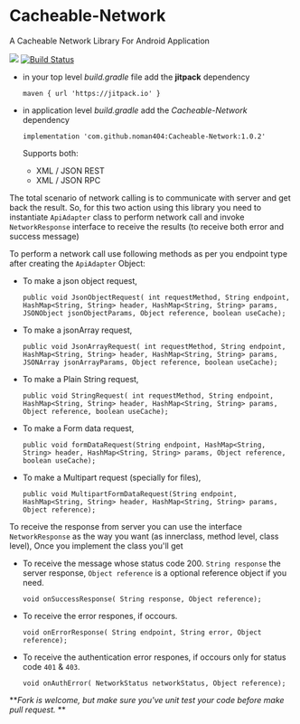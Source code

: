 # Cacheable-Network
A Cacheable Network Library For Android Application 

[![](https://jitpack.io/v/noman404/Cacheable-Network.svg)](https://jitpack.io/#noman404/Cacheable-Network)
[![Build Status](https://travis-ci.org/noman404/Cacheable-Network.svg?branch=master)](https://travis-ci.org/noman404/Cacheable-Network)

- in your top level *build.gradle* file add the **jitpack** dependency 
    
    `maven { url 'https://jitpack.io' }`

- in application level *build.gradle* add the *Cacheable-Network* dependency
    
    `implementation 'com.github.noman404:Cacheable-Network:1.0.2'`
	
	Supports both:
	- XML / JSON REST
	- XML / JSON RPC

The total scenario of network calling is to communicate with server and get back the result. So, for this two action using this library you need to instantiate `ApiAdapter` class to perform network call and invoke `NetworkResponse` interface to receive the results (to receive both error and success message)

To perform a network call use following methods as per you endpoint type after creating the `ApiAdapter` Object:

- To make a json object request,


    `public void JsonObjectRequest(
	                                       int requestMethod,
                                           String endpoint,
                                           HashMap<String, String> header,
                                           HashMap<String, String> params,
                                           JSONObject jsonObjectParams,
                                           Object reference,
                                           boolean useCache);`

- To make a jsonArray request,


    `public void JsonArrayRequest(
	                                      int requestMethod,
                                          String endpoint,
                                          HashMap<String, String> header,
                                          HashMap<String, String> params,
                                          JSONArray jsonArrayParams,
                                          Object reference,
                                          boolean useCache);`
										  
- To make a Plain String request,


    `public void StringRequest(
	                                   int requestMethod,
                                       String endpoint,
                                       HashMap<String, String> header,
                                       HashMap<String, String> params,
                                       Object reference,
                                       boolean useCache);`
- To make a Form data request,


    `public void formDataRequest(String endpoint,
                                         HashMap<String, String> header,
                                         HashMap<String, String> params,
                                         Object reference,
                                         boolean useCache);`

- To make a Multipart request (specially for files),


   `public void MultipartFormDataRequest(String endpoint,
                                                  HashMap<String, String> header,
                                                  HashMap<String, String> params,
                                                  Object reference);`

To receive the response from server you can use the interface `NetworkResponse` as the way you want (as innerclass, method level, class level), Once you implement the class you'll get

- To receive the message whose status code 200. `String response` the server response, 
 `Object reference` is a optional reference object if you need. 
 

    `void onSuccessResponse(
            String response,
            Object reference);`

- To receive the error respones, if occours.


    `void onErrorResponse(
            String endpoint,
            String error,
            Object reference);`

- To receive the authentication error respones, if occours only for status code `401` & `403`.


    `void onAuthError(
            NetworkStatus networkStatus,
            Object reference);`


***Fork is welcome, but make sure you've unit test your code before make pull request.*
**
